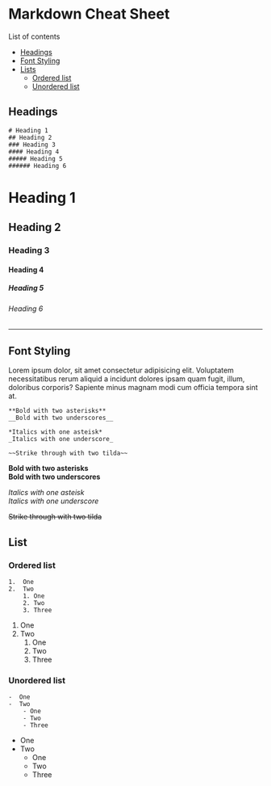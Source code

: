 # Markdown Cheat Sheet

List of contents   
- [Headings](#headings)
- [Font Styling](#font-styling)
- [Lists](#list)
    - [Ordered list](#ordered-list)
    - [Unordered list](#unordered-list)



## Headings
```
# Heading 1
## Heading 2
### Heading 3
#### Heading 4  
##### Heading 5
###### Heading 6
```
# Heading 1
## Heading 2
### Heading 3
#### Heading 4  
##### Heading 5
###### Heading 6

---

## Font Styling
Lorem ipsum dolor, sit amet consectetur adipisicing elit. Voluptatem necessitatibus rerum aliquid a incidunt dolores ipsam quam fugit, illum, doloribus corporis? Sapiente minus magnam modi cum officia tempora sint at.

```
**Bold with two asterisks**
__Bold with two underscores__

*Italics with one asteisk*
_Italics with one underscore_

~~Strike through with two tilda~~

```
**Bold with two asterisks**  
__Bold with two underscores__  

*Italics with one asteisk*  
_Italics with one underscore_


~~Strike through with two tilda~~

## List 

### Ordered list

```
1.  One 
2.  Two   
    1. One 
    2. Two 
    3. Three 

```

1.  One  
2.  Two   
    1. One 
    2. Two 
    3. Three 


### Unordered list

```
-  One  
-  Two   
    - One 
    - Two 
    - Three 
```

-  One  
-  Two   
    - One 
    - Two 
    - Three 
